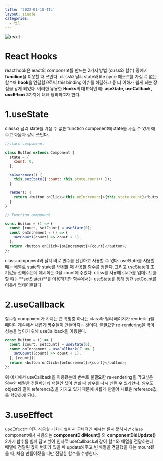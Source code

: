 ```yaml
---
title: '2022-01-10-TIL'
layout: single
categories:
  - til
---
```


![react](https://media.vlpt.us/images/ajt1097/post/870bfbf7-2d22-49ea-9ae6-10033ae353c6/React.jpeg)

# React Hooks

react hook은 react의 component를 만드는 2가지 방법 (class와 함수) 중에서 **function**을 이용할 때 쓰인다. class와 달리 state와 life cycle 메소드를 가질 수 없는 함수에 **hook**을 연결함으로써 this binding 이슈를 해결하고 좀 더 이해가 쉽게 되는 장점을 갖게 되었다. 이러한 유용한 **Hooks**의 대표적인 예: **useState, useCallback, useEffect** 3가지에 대해 정리하고자 한다.

# 1.useState

class와 달리 state를 가질 수 없는 function component에 state를 가질 수 있게 해주고 다음과 같이 쓰인다.

```javascript
//class componenet

class Button extends Component {
  state = {
    count: 0,
  };

  onIncrement() {
    this.setState({ count: this.state.count++ });
  }

  render() {
    return <button onClick={this.onIncrement}>{this.state.count}</button>;
  }
}

// Function component

const Button = () => {
  const [count, setCount] = useState(0);
  const onIncrement = () => {
    setCount((count) => count + 1);
  };
  return <button onClick={onIncrement}>{count}</button>;
};
```

class component와 달리 바로 변수를 선언하고 사용할 수 있다. useState를 사용할 떄는 배열로 state와 state를 변경할 때 사용할 함수를 정한다. 그리고 useState에 초기값을 전해주는데 예시에는 0을 count에 주었다. class를 사용해 state를 업데이트를 할 떄는 **setState()**를 이용하지만 함수에서는 useState를 통해 정한 setCount를 이용해 업데이트한다.

# 2.useCallback

함수형 component가 가지는 큰 특징중 하나는 class와 달리 페이지가 rendering될 때마다 계속해서 새롭게 함수들이 만들어지는 것이다. 불필요한 re-rendering을 막아 성능을 높이기 위해 useCallback을 이용한다.

```javascript
const Button = () => {
  const [count, setCount] = useState(0);
  const onIncrement = useCallback(() => {
    setCount((count) => count + 1);
  }, [count]);
  return <button onClick={onIncrement}>{count}</button>;
};
```

위 예시에서 useCallback을 이용했는데 변수로 불필요한 re-rendering을 막고싶은 함수와 배열을 전달하는데 배열안 값이 변할 때 함수를 다시 만들 수 있게한다. 함수도 object와 같이 reference값을 가지고 있기 때문에 새롭게 만들어 새로운 reference값을 할당하게 된다.

# 3.useEffect

useEffect는 아직 사용할 기회가 없어서 구체적인 예시는 들지 못하지만 class component에서 사용되는 **componentDidMount()** 와 **componentDidUpdate()** 2가지 함수를 함께 담고 있어 인자로 useCallback과 같이 함수와 배열을 전달하는데 배열에 전달된 값이 변화가 있을 때 update해주고 빈 배열을 전달했을 때는 mount됬을 때, 처음 만들어졌을 때만 전달한 함수를 수행한다.
